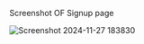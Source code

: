 Screenshot OF Signup page

![Screenshot 2024-11-27 183830](https://github.com/user-attachments/assets/7f8e2d3c-54f4-4cf9-93d2-7c90d72c8a54)
